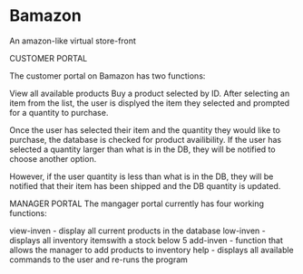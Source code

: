 # Bamazon
An amazon-like virtual store-front

CUSTOMER PORTAL

The customer portal on Bamazon has two functions:

View all available products
Buy a product selected by ID.
After selecting an item from the list, the user is displyed the item they selected and prompted for a quantity to purchase.

Once the user has selected their item and the quantity they would like to purchase, the database is checked for product availibility. If the user has selected a quantity larger than what is in the DB, they will be notified to choose another option.

However, if the user quantity is less than what is in the DB, they will be notified that their item has been shipped and the DB quantity is updated.


  MANAGER PORTAL
The mangager portal currently has four working functions:

view-inven - display all current products in the database
low-inven - displays all inventory itemswith a stock below 5
add-inven - function that allows the manager to add products to inventory
help - displays all available commands to the user and re-runs the program